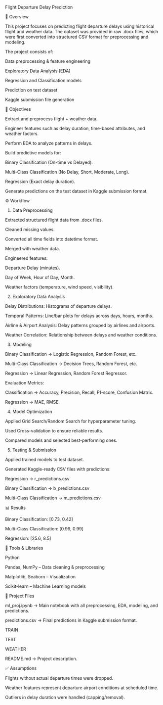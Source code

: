 Flight Departure Delay Prediction

📌 Overview

This project focuses on predicting flight departure delays using historical flight and weather data.
The dataset was provided in raw .docx files, which were first converted into structured CSV format for preprocessing and modeling.

The project consists of:

Data preprocessing & feature engineering

Exploratory Data Analysis (EDA)

Regression and Classification models

Prediction on test dataset

Kaggle submission file generation

🎯 Objectives

Extract and preprocess flight + weather data.

Engineer features such as delay duration, time-based attributes, and weather factors.

Perform EDA to analyze patterns in delays.

Build predictive models for:

Binary Classification (On-time vs Delayed).

Multi-Class Classification (No Delay, Short, Moderate, Long).

Regression (Exact delay duration).

Generate predictions on the test dataset in Kaggle submission format.

⚙️ Workflow
1. Data Preprocessing

Extracted structured flight data from .docx files.

Cleaned missing values.

Converted all time fields into datetime format.

Merged with weather data.

Engineered features:

Departure Delay (minutes).

Day of Week, Hour of Day, Month.

Weather factors (temperature, wind speed, visibility).

2. Exploratory Data Analysis

Delay Distributions: Histograms of departure delays.

Temporal Patterns: Line/bar plots for delays across days, hours, months.

Airline & Airport Analysis: Delay patterns grouped by airlines and airports.

Weather Correlation: Relationship between delays and weather conditions.

3. Modeling

Binary Classification → Logistic Regression, Random Forest, etc.

Multi-Class Classification → Decision Trees, Random Forest, etc.

Regression → Linear Regression, Random Forest Regressor.

Evaluation Metrics:

Classification → Accuracy, Precision, Recall, F1-score, Confusion Matrix.

Regression → MAE, RMSE.

4. Model Optimization

Applied Grid Search/Random Search for hyperparameter tuning.

Used Cross-validation to ensure reliable results.

Compared models and selected best-performing ones.

5. Testing & Submission

Applied trained models to test dataset.

Generated Kaggle-ready CSV files with predictions:

Regression → r_predictions.csv

Binary Classification → b_predictions.csv

Multi-Class Classification → m_predictions.csv

📊 Results

Binary Classification: [0.73, 0.42]

Multi-Class Classification: [0.99, 0.99]

Regression: [25.6, 8.5]

🚀 Tools & Libraries

Python

Pandas, NumPy – Data cleaning & preprocessing

Matplotlib, Seaborn – Visualization

Scikit-learn – Machine Learning models

📁 Project Files

ml_proj.ipynb → Main notebook with all preprocessing, EDA, modeling, and predictions.

predictions.csv → Final predictions in Kaggle submission format.

TRAIN

TEST

WEATHER

README.md → Project description.

✅ Assumptions

Flights without actual departure times were dropped.

Weather features represent departure airport conditions at scheduled time.

Outliers in delay duration were handled (capping/removal).
